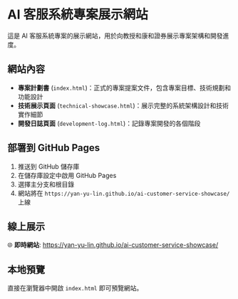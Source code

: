 # AI 客服系統專案展示網站

這是 AI 客服系統專案的展示網站，用於向教授和康和證券展示專案架構和開發進度。

## 網站內容

- **專案計劃書** (`index.html`)：正式的專案提案文件，包含專案目標、技術規劃和功能設計
- **技術展示頁面** (`technical-showcase.html`)：展示完整的系統架構設計和技術實作細節
- **開發日誌頁面** (`development-log.html`)：記錄專案開發的各個階段

## 部署到 GitHub Pages

1. 推送到 GitHub 儲存庫
2. 在儲存庫設定中啟用 GitHub Pages
3. 選擇主分支和根目錄
4. 網站將在 `https://yan-yu-lin.github.io/ai-customer-service-showcase/` 上線

## 線上展示

🌐 **即時網站**: https://yan-yu-lin.github.io/ai-customer-service-showcase/

## 本地預覽

直接在瀏覽器中開啟 `index.html` 即可預覽網站。